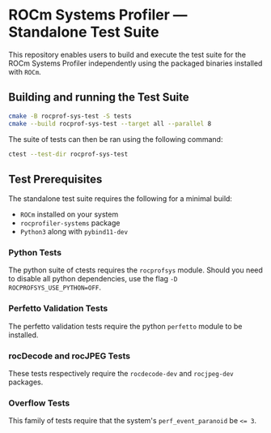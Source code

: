 # ROCm Systems Profiler — Standalone Test Suite

This repository enables users to build and execute the test suite for the ROCm Systems Profiler independently using the packaged binaries installed with `ROCm`.

## Building and running the Test Suite

```sh
cmake -B rocprof-sys-test -S tests
cmake --build rocprof-sys-test --target all --parallel 8
```

The suite of tests can then be ran using the following command:

```sh
ctest --test-dir rocprof-sys-test
```


## Test Prerequisites

The standalone test suite requires the following for a minimal build:

- `ROCm` installed on your system
- `rocprofiler-systems` package
- `Python3` along with `pybind11-dev`

### Python Tests
The python suite of ctests requires the `rocprofsys` module. Should you need to disable all python dependencies, use the flag `-D ROCPROFSYS_USE_PYTHON=OFF`.

### Perfetto Validation Tests
The perfetto validation tests require the python `perfetto` module to be installed.

### rocDecode and rocJPEG Tests
These tests respectively require the `rocdecode-dev` and `rocjpeg-dev` packages.

### Overflow Tests
This family of tests require that the system's `perf_event_paranoid` be `<= 3`.
